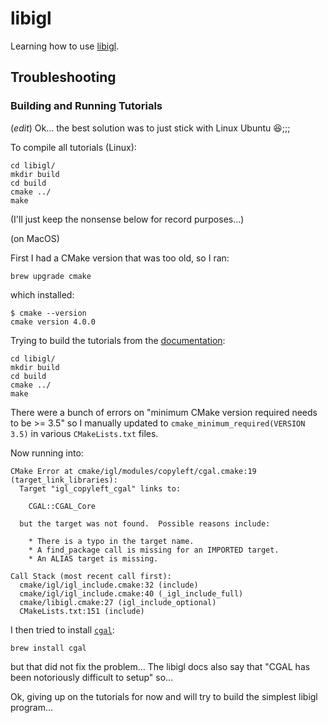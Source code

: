 # libigl

Learning how to use [libigl](https://libigl.github.io/).

## Troubleshooting

### Building and Running Tutorials

(*edit*) Ok... the best solution was to just stick with Linux Ubuntu 😆;;;

To compile all tutorials (Linux):
```
cd libigl/
mkdir build
cd build
cmake ../
make
```

(I'll just keep the nonsense below for record purposes...)

(on MacOS)

First I had a CMake version that was too old, so I ran:
```
brew upgrade cmake
```

which installed:
```
$ cmake --version
cmake version 4.0.0
```

Trying to build the tutorials from the [documentation](https://libigl.github.io/tutorial/):
```
cd libigl/
mkdir build
cd build
cmake ../
make
```

There were a bunch of errors on "minimum CMake version required needs to be >= 3.5" so I manually updated to `cmake_minimum_required(VERSION 3.5)` in various `CMakeLists.txt` files.

Now running into:
```
CMake Error at cmake/igl/modules/copyleft/cgal.cmake:19 (target_link_libraries):
  Target "igl_copyleft_cgal" links to:

    CGAL::CGAL_Core

  but the target was not found.  Possible reasons include:

    * There is a typo in the target name.
    * A find_package call is missing for an IMPORTED target.
    * An ALIAS target is missing.

Call Stack (most recent call first):
  cmake/igl/igl_include.cmake:32 (include)
  cmake/igl/igl_include.cmake:40 (_igl_include_full)
  cmake/libigl.cmake:27 (igl_include_optional)
  CMakeLists.txt:151 (include)
```

I then tried to install [`cgal`](https://www.cgal.org/):
```
brew install cgal
```

but that did not fix the problem... The libigl docs also say that "CGAL has been notoriously difficult to setup" so...

Ok, giving up on the tutorials for now and will try to build the simplest libigl program...
